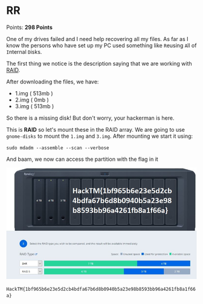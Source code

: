# RR

Points: **298 Points**

One of my drives failed and I need help recovering all my files. As far as I know the persons who have set up my PC used something like `R`eusing `A`ll of `I`nternal `D`isks.

The first thing we notice is the description saying that we are working with [RAID](https://pt.wikipedia.org/wiki/RAID).

After downloading the files, we have:
- 1.img ( 513mb )
- 2.img ( 0mb )
- 3.img ( 513mb )

So there is a missing disk! But don't worry, your hackerman is here.

This is **RAID** so let's mount these in the RAID array. We are going to use `gnome-disks` to mount the `1.img` and `3.img`. After mounting we start it using:

```
sudo mdadm --assemble --scan --verbose
```

And baam, we now can access the partition with the flag in it

![Flag](Flag.jpg)

`HackTM{1bf965b6e23e5d2cb4bdfa67b6d8b0940b5a23e98b8593bb96a4261fb8a1f66a}`

